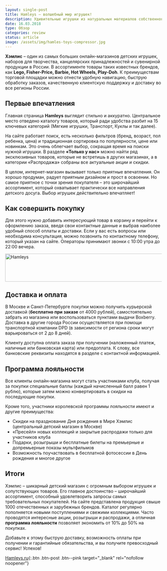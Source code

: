 ```yaml
---
layout: single-post
title: Hamleys – волшебный мир игрушек!
description: Удивительные игрушки из натуральных материалов собственного производства. Именно о таком интернет-магазине мы расскажем сегодня. Родители, тут эксклюзивные игрушки.
date: 16.03.2018
type: Обзор
categories: review
status: article
image: /assets/img/hamles-toys-compressor.jpg
---
```


<div class="post-block">

**Хэмлис** – один из самых больших онлайн-магазинов детских игрушек, наборов для творчества, канцелярских принадлежностей и сувенирной продукции в России. В ассортименте товары таких известных брендов, как **Lego, Fisher-Price, Barbie, Hot Wheels, Play-Doh**. К преимуществам торговой площадки можно отнести удобную навигацию, быструю обработку заказов, качественную клиентскую поддержку и доставку во все регионы России.

## Первые впечатления

Главная страница **Hamleys** выглядит стильно и аккуратно. Центральное место отведено каталогу товаров, который ради удобства разбит на 15 ключевых категорий (Мягкие игрушки, Транспорт, Куклы и так далее).

На сайте работает поиск, есть несколько фильтров (бренд, возраст, пол ребенка, цена) и традиционная сортировка по популярности, цене или новинкам. Это очень облегчает выбор, сокращая время на поиски нужной игрушки. В разделе **«Только у нас»** можно найти ряд эксклюзивных товаров, которые не встретишь в других магазинах, а в категории «Распродажа» собраны все актуальные акции и скидки.

В целом, интернет-магазин вызывает только приятные впечатления. Он хорошо продуман, радует приятным дизайном и прост в освоении. Но самое приятное с точки зрения покупателя – это широчайший ассортимент, который охватывает практически все направления детского досуга. Выбор игрушек действительно впечатляет!

## Как совершить покупку

Для этого нужно добавить интересующий товар в корзину и перейти к оформлению заказа, введя свои контактные данные и выбрав наиболее удобный способ оплаты и доставки. Если у вас есть вопросы или необходима консультация, можно позвонить по контактному телефону, который указан на сайте. Операторы принимают звонки с 10:00 утра до 22:00 вечера.

<!-- admitad.banner: ygrvkvjq7ibaaff9d7dd91091bf458 Hamleys -->
<a class="ad-h" target="_blank" rel="nofollow" href="https://ad.admitad.com/g/ygrvkvjq7ibaaff9d7dd91091bf458/?i=4"><img width="728" height="90" border="0" src="https://ad.admitad.com/b/ygrvkvjq7ibaaff9d7dd91091bf458/" alt="Hamleys"/></a>
<!-- /admitad.banner -->

## Доставка и оплата

В Москве и Санкт-Петербурге покупки можно получить курьерской доставкой (**бесплатно при заказе** от 4000 рублей), самостоятельно забрать из магазина или воспользоваться пунктами выдачи Boxberry. Доставка в другие города России осуществляется при помощи транспортной компании DPD (в зависимости от региона сроки могут варьироваться от 2 до 8 дней).

Клиенту доступна оплата заказа при получении (наложенный платеж, наличные или банковская карта) или предоплата. К слову, все банковские реквизиты находятся в разделе с контактной информацией.

## Программа лояльности

Все клиенты онлайн-магазина могут стать участниками клуба, получая за покупки специальные баллы (каждый начисленный балл равен 1 рублю), которые затем можно конвертировать в скидки на последующие покупки.

Кроме того, участники королевской программы лояльности имеют и другие преимущества:

- Скидки на празднование Дня рождения в Мире Хэмлис (центральный детский магазин в Москве)
- «Пресейл» новых коллекций и закрытые распродажи только для участников клуба
- Подарки, розыгрыши и бесплатные билеты на премьерные и допремьерные показы мультфильмов
- Возможность поучаствовать в бесплатной фотосессии в День рождения и многое другое

## Итоги

Хэмлис – шикарный детский магазин с огромным выбором игрушек и сопутствующих товаров. Его главное достоинство – широчайший ассортимент, способный удовлетворить запросы самых требовательных покупателей. На сайте представлена продукция свыше 1000 отечественных и зарубежных брендов. Каталог регулярно пополняется новыми поступлениями и свежими коллекциями. Часто проводятся интересные акции, розыгрыши и распродажи, а отличная **программа лояльности** позволяет экономить от 10% до 50% на покупках. 

Добавьте к этому быструю доставку, возможность оплаты при получении и гарантийные обязательства, и вы получите превосходный сервис! Успехов!

[Hamleys.ru](https://ad.admitad.com/g/f4tu7tr4z3baaff9d7dd91091bf458/){:.btn .btn-post .btn--pink target="_blank" rel="nofollow noopener"}

</div><!-- /.post-block -->
